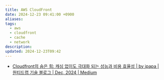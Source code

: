 ```yaml
---
title: AWS CloudFront
date: 2024-12-23 09:41:00 +0900
aliases: 
tags:
  - aws
  - cloudfront
  - cache
  - network
description: 
updated: 2024-12-23T09:42
---
```


- [Cloudfront의 숨은 힘: 캐싱 없이도 극대화 되는 성능과 비용 효율성 \| by jpapa \| 원티드랩 기술 블로그 \| Dec, 2024 \| Medium](https://medium.com/wantedjobs/cloudfront%EC%9D%98-%EC%88%A8%EC%9D%80-%ED%9E%98-%EC%BA%90%EC%8B%B1-%EC%97%86%EC%9D%B4%EB%8F%84-%EA%B7%B9%EB%8C%80%ED%99%94-%EB%90%98%EB%8A%94-%EC%84%B1%EB%8A%A5%EA%B3%BC-%EB%B9%84%EC%9A%A9-%ED%9A%A8%EC%9C%A8%EC%84%B1-44f66701d1eb)
